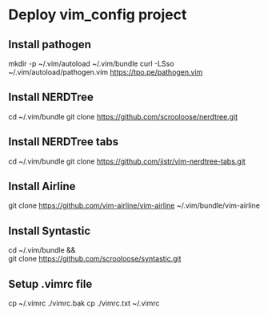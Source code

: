 Deploy vim_config project
=========================
Install pathogen
---------------
mkdir -p ~/.vim/autoload ~/.vim/bundle
curl -LSso ~/.vim/autoload/pathogen.vim https://tpo.pe/pathogen.vim

Install NERDTree
----------------
cd ~/.vim/bundle
git clone https://github.com/scrooloose/nerdtree.git

Install NERDTree tabs
---------------------
cd ~/.vim/bundle
git clone https://github.com/jistr/vim-nerdtree-tabs.git

Install Airline
---------------
git clone https://github.com/vim-airline/vim-airline ~/.vim/bundle/vim-airline

Install Syntastic
-----------------
cd ~/.vim/bundle && \
git clone https://github.com/scrooloose/syntastic.git

Setup .vimrc file
-----------------
cp ~/.vimrc ./vimrc.bak
cp ./vimrc.txt ~/.vimrc
